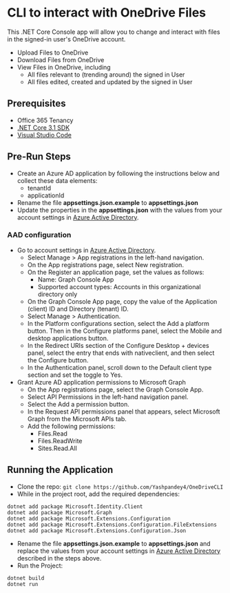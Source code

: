 # CLI to interact with OneDrive Files

This .NET Core Console app will allow you to change and interact with files in the signed-in user's OneDrive account.

- Upload Files to OneDrive
- Download Files from OneDrive
- View Files in OneDrive, including
  - All files relevant to (trending around) the signed in User
  - All files edited, created and updated by the signed in User

## Prerequisites

- Office 365 Tenancy
- [.NET Core 3.1 SDK](https://dotnet.microsoft.com/download)
- [Visual Studio Code](https://code.visualstudio.com/)

## Pre-Run Steps

- Create an Azure AD application by following the instructions below and collect these data elements:
  - tenantId
  - applicationId
- Rename the file **appsettings.json.example** to **appsettings.json**
- Update the properties in the **appsettings.json** with the values from your account settings in [Azure Active Directory](https://aad.portal.azure.com/).

### AAD configuration

- Go to account settings in [Azure Active Directory](https://aad.portal.azure.com/).
  - Select Manage > App registrations in the left-hand navigation.
  - On the App registrations page, select New registration.
  - On the Register an application page, set the values as follows:
    - Name: Graph Console App
    - Supported account types: Accounts in this organizational directory only
  - On the Graph Console App page, copy the value of the Application (client) ID and Directory (tenant) ID.
  - Select Manage > Authentication.
  - In the Platform configurations section, select the Add a platform button. Then in the Configure platforms panel, select the Mobile and desktop applications button.
  - In the Redirect URIs section of the Configure Desktop + devices panel, select the entry that ends with nativeclient, and then select the Configure button.
  - In the Authentication panel, scroll down to the Default client type section and set the toggle to Yes.
- Grant Azure AD application permissions to Microsoft Graph
  - On the App registrations page, select the Graph Console App.
  - Select API Permissions in the left-hand navigation panel.
  - Select the Add a permission button.
  - In the Request API permissions panel that appears, select Microsoft Graph from the Microsoft APIs tab.
  - Add the following permissions:
    - Files.Read
    - Files.ReadWrite
    - Sites.Read.All

## Running the Application

- Clone the repo: `git clone https://github.com/Yashpandey4/OneDriveCLI`
- While in the project root, add the required dependencies:

```
dotnet add package Microsoft.Identity.Client
dotnet add package Microsoft.Graph
dotnet add package Microsoft.Extensions.Configuration
dotnet add package Microsoft.Extensions.Configuration.FileExtensions
dotnet add package Microsoft.Extensions.Configuration.Json
```

- Rename the file **appsettings.json.example** to **appsettings.json** and replace the values from your account settings in [Azure Active Directory](https://aad.portal.azure.com/) described in the steps above.
- Run the Project:

```
dotnet build
dotnet run
```
